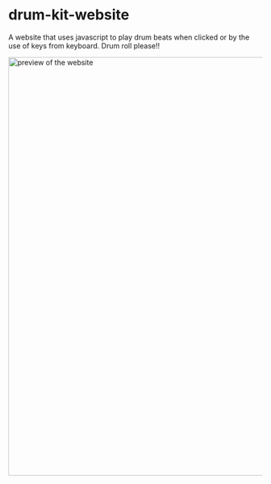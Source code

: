 # drum-kit-website
A website that uses javascript to play drum beats when clicked or by the use of keys from keyboard. Drum roll please!!

<img src="https://github.com/Ruiii08/drum-kit-website/assets/145280655/592572be-ab40-4b4d-884b-12682c6e0486" width="830" alt="preview of the website">

